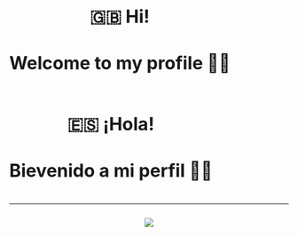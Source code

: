 <style>
  .header {
    display: flex;
    flex-direction: row;
    justify-content: space-between;
    flex-wrap: wrap;
  }

  .greeting {
    text-align: center;
  }

  h2 {
    font-size: 2rem;
    font-weight: bold;
  }

  .card {
    margin: 5% 0 0 0;
    display: flex;
    flex-direction: row;
    justify-content: center
  }
</style>

<div class="header">
  <div class="greeting">
    <h2>🇬🇧 Hi!</h2>
    <h2>Welcome to my profile 👋🏻 </h2>
  </div>
  <div class="greeting">
    <h2>🇪🇸 ¡Hola! </h2>
    <h2>Bievenido a mi perfil 👋🏻</h2>
  </div>
</div>
<hr>
<div class="card">
  <img src="https://github-readme-stats.vercel.app/api?username=ekzGuille&show_icons=true&theme=merko">
</div>